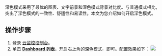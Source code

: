 
深色模式采用了最优的图表、文字前景和深色模式背景对比度。与普通模式相比，突出了深色模式的一致性、舒适性和易读性。本文为您介绍如何开启深色模式。

## 操作步骤

1. 登录 [云监控控制台](https://console.cloud.tencent.com/monitor)。
2. 单击 [**Dashboard 列表**](https://console.cloud.tencent.com/monitor/dashboard2/dashboards)，开启右上角的深色模式<img src="https://main.qcloudimg.com/raw/c74905b99da5a6d27ed2f668bf80ab87.png" width="3%">即可。配置效果如下：
![](https://main.qcloudimg.com/raw/0327df435bc4a92c4de84cb50a004b7c.gif)


